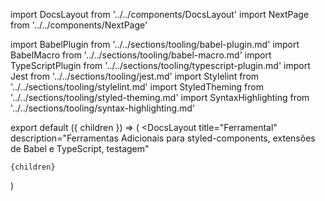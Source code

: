 import DocsLayout from '../../components/DocsLayout'
import NextPage from '../../components/NextPage'

import BabelPlugin from '../../sections/tooling/babel-plugin.md'
import BabelMacro from '../../sections/tooling/babel-macro.md'
import TypeScriptPlugin from '../../sections/tooling/typescript-plugin.md'
import Jest from '../../sections/tooling/jest.md'
import Stylelint from '../../sections/tooling/stylelint.md'
import StyledTheming from '../../sections/tooling/styled-theming.md'
import SyntaxHighlighting from '../../sections/tooling/syntax-highlighting.md'

export default ({ children }) => (
  <DocsLayout
    title="Ferramental"
    description="Ferramentas Adicionais para styled-components, extensões de Babel e TypeScript, testagem"
  >
    {children}
  </DocsLayout>
)

<BabelPlugin />
<BabelMacro />
<TypeScriptPlugin />
<Jest />
<Stylelint />
<StyledTheming />
<SyntaxHighlighting />

<NextPage href="/docs/faqs" title="FAQs" />
